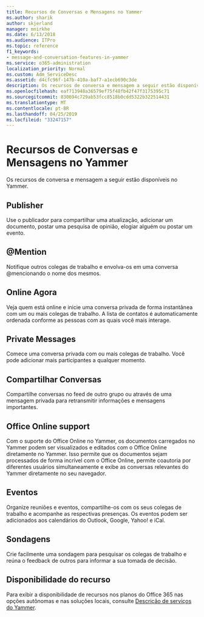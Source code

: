 ```yaml
---
title: Recursos de Conversas e Mensagens no Yammer
ms.author: sharik
author: skjerland
manager: mnirkhe
ms.date: 6/13/2018
ms.audience: ITPro
ms.topic: reference
f1_keywords:
- message-and-conversation-features-in-yammer
ms.service: o365-administration
localization_priority: Normal
ms.custom: Adm_ServiceDesc
ms.assetid: d4cfc96f-147b-410a-baf7-a1ecb690c3de
description: Os recursos de conversa e mensagem a seguir estão disponíveis no Yammer.
ms.openlocfilehash: eaf713948a36579ef75f48fb42f47f3175395c71
ms.sourcegitcommit: 830694c729ab53fcc8518b0cdd5322b322514431
ms.translationtype: MT
ms.contentlocale: pt-BR
ms.lasthandoff: 04/25/2019
ms.locfileid: "33247157"
---
```

# <a name="message-and-conversation-features-in-yammer"></a>Recursos de Conversas e Mensagens no Yammer

Os recursos de conversa e mensagem a seguir estão disponíveis no Yammer.
  
## <a name="publisher"></a>Publisher
<a name="bkmk_Publisher"> </a>

Use o publicador para compartilhar uma atualização, adicionar um documento, postar uma pesquisa de opinião, elogiar alguém ou postar um evento.
  
## <a name="mention"></a>@Mention
<a name="bkmk_AtMention"> </a>

Notifique outros colegas de trabalho e envolva-os em uma conversa @mencionando o nome dos mesmos.
  
## <a name="online-now"></a>Online Agora
<a name="bkmk_OnlineNow"> </a>

Veja quem está online e inicie uma conversa privada de forma instantânea com um ou mais colegas de trabalho. A lista de contatos é automaticamente ordenada conforme as pessoas com as quais você mais interage.
  
## <a name="private-messages"></a>Private Messages
<a name="bkmk_PrivateMessages"> </a>

Comece uma conversa privada com ou mais colegas de trabalho. Você pode adicionar mais participantes a qualquer momento.
  
## <a name="share-conversations"></a>Compartilhar Conversas
<a name="bkmk_ShareConversations"> </a>

Compartilhe conversas no feed de outro grupo ou através de uma mensagem privada para retransmitir informações e mensagens importantes.
  
## <a name="office-online-support"></a>Office Online support
<a name="bkmk_ShareConversations"> </a>

Com o suporte do Office Online no Yammer, os documentos carregados no Yammer podem ser visualizados e editados com o Office Online diretamente no Yammer. Isso permite que os documentos sejam processados de forma incrível com o Office Online, permite coautoria por diferentes usuários simultaneamente e exibe as conversas relevantes do Yammer diretamente no seu navegador.
  
## <a name="events"></a>Eventos
<a name="bkmk_Events"> </a>

Organize reuniões e eventos, compartilhe-os com os seus colegas de trabalho e acompanhe as respectivas presenças. Os eventos podem ser adicionados aos calendários do Outlook, Google, Yahoo! e iCal.
  
## <a name="polls"></a>Sondagens
<a name="bkmk_Polls"> </a>

Crie facilmente uma sondagem para pesquisar os colegas de trabalho e reúna o feedback de outros para informar a sua tomada de decisão.
  
## <a name="feature-availability"></a>Disponibilidade do recurso
<a name="bkmk_Polls"> </a>

Para exibir a disponibilidade de recursos nos planos do Office 365 nas opções autônomas e nas soluções locais, consulte [Descrição de serviços do Yammer](yammer-service-description.md).
  

